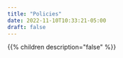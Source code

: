 ```yaml
---
title: "Policies"
date: 2022-11-10T10:33:21-05:00
draft: false
---
```


{{% children description="false" %}}
